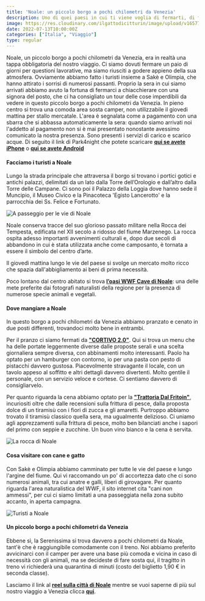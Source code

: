 ```yaml
---
title: 'Noale: un piccolo borgo a pochi chilometri da Venezia'
description: Uno di quei paesi in cui ti viene voglia di fermarti, di fare due parole con la gente del posto, di saperne un po' di più.
image: https://res.cloudinary.com/ilgattodicitturin/image/upload/v1657705481/Articoli/Noale_.jpg
date: 2022-07-13T10:00:00Z
categories: ["Italia", "Viaggio"]
type: regular
---
```

Noale, un piccolo borgo a pochi chilometri da Venezia, era in realtà una tappa obbligatoria del nostro viaggio. Ci siamo dovuti fermare un paio di giorni per questioni lavorative, ma siamo riusciti a godere appieno della sua atmosfera. Ovviamente abbiamo fatto i turisti insieme a Sakè e Olimpia, che hanno attirato i sorrisi di numerosi passanti. Proprio la sera in cui siamo arrivati abbiamo avuto la fortuna di fermarci a chiacchierare con una signora del posto, che ci ha consigliato un tour delle cose imperdibili da vedere in questo piccolo borgo a pochi chilometri da Venezia. In pieno centro si trova una comoda area sosta camper, non utilizzabile il giovedi mattina per stallo mercatale. L'area è segnalata come a pagamento con una sbarra che si abbassa automaticamente la sera: quando siamo arrivati noi l'addetto al pagamento non si è mai presentato nonostante avessimo comunicato la nostra presenza. Sono presenti i servizi di carico e scarico acque. Di seguito il link di Park4night che potete scaricare [**qui se avete iPhone**](https://apps.apple.com/it/app/park4night-com/id430946556) o [**qui se avete Android**](https://play.google.com/store/apps/details?id=fr.tramb.park4night&hl=it&gl=US)

#### Facciamo i turisti a Noale

Lungo la strada principale che attraversa il borgo si trovano i portici gotici e antichi palazzi, delimitati da un lato dalla Torre dell’Orologio e dall’altro dalla Torre delle Campane. Ci sono poi il Palazzo della Loggia dove hanno sede il Muncipio, il Museo Civico e la Pinacoteca 'Egisto Lancerotto' e la parrocchia dei Ss. Felice e Fortunato.

![A passeggio per le vie di Noale](https://res.cloudinary.com/ilgattodicitturin/image/upload/v1657705492/Articoli/a_passeggio_per_le_vie_di_Noale.jpg)

Noale conserva tracce del suo glorioso passato militare nella Rocca dei Tempesta, edificata nel XII secolo a ridosso del fiume Marzenego. La rocca ospita adesso importanti avvenimenti culturali e, dopo due secoli di abbandono in cui è stata utilizzata anche come camposanto, è tornata a essere il simbolo del centro d’arte.

Il giovedì mattina lungo le vie del paese si svolge un mercato molto ricco che spazia dall'abbigliamento ai beni di prima necessità. 

Poco lontano dal centro abitato si trova [**l’oasi WWF Cave di Noale**](http://www.oasicavedinoale.it): una delle mete preferite dai fotografi naturalisti della regione per la presenza di numerose specie animali e vegetali. 

#### Dove mangiare a Noale 

In questo borgo a pochi chilometri da Venezia abbiamo pranzato e cenato in due posti differenti, trovandoci molto bene in entrambi. 

Per il pranzo ci siamo fermati da [**"CORTIVO 2.0"**](https://www.cortivonoale.it). Qui si trova un menu che ha delle portate leggermente diverse dalle proposte serali e una scelta giornaliera sempre diversa, con abbinamenti molto interessanti. Paolo ha optato per un hamburger con contorno, io per una pasta con pesto di pistacchi davvero gustosa. Piacevolmente stravagante il locale, con un tavolo appeso al soffitto e altri dettagli davvero divertenti. Molto gentile il personale, con un servizio veloce e cortese. Ci sentiamo davvero di consigliarvelo.

Per quanto riguarda la cena abbiamo optato per la [**"Trattoria Dal Fritoin"**](https://www.dalfritoin.it), incuriositi oltre che dalle recensioni sulla frittura di pesce, dalla proposta dolce di un tiramisù con i fiori di zucca e gli amaretti. Purtroppo abbiamo trovato il tiramisù classico quella sera, ma ugualmente delizioso. Ci uniamo agli apprezzamenti sulla frittura di pesce, molto ben bilanciati anche i sapori del primo con seppie e zucchine. Un buon vino bianco e la cena è servita. 

![La rocca di Noale](https://res.cloudinary.com/ilgattodicitturin/image/upload/v1657705148/Articoli/La_Rocca_di_Noale.jpg)

#### Cosa visitare con cane e gatto

Con Sakè e Olimpia abbiamo camminato per tutte le vie del paese e lungo l'argine del fiume. Qui vi raccomando un po' di accortezza dato che ci sono numerosi animali, tra cui anatre e galli, liberi di girovagare. Per quanto riguarda l'area naturalistica del WWF, il sito internet cita "cani non ammessi", per cui ci siamo limitati a una passeggiata nella zona subito accanto, in aperta campagna.

![Turisti a Noale](https://res.cloudinary.com/ilgattodicitturin/image/upload/v1657705037/Articoli/turisti_a_Noale.jpg)

#### Un piccolo borgo a pochi chilometri da Venezia 

Ebbene sì, la Serenissima si trova davvero a pochi chilometri da Noale, tant'è che è raggiungibile comodamente con il treno. Noi abbiamo preferito avvicinarci con il camper per avere una base più comoda e vicina in caso di necessità con gli animali, ma se decideste di fare sosta qui, il tragitto in treno vi richiederà una quarantina di minuti (costo del biglietto 1,90 € in seconda classe). 

Lasciamo il link al [**reel sulla città di Noale**](https://www.instagram.com/reel/CeBBXTyjZMy/) mentre se vuoi saperne di più sul nostro viaggio a Venezia clicca [**qui**](https://vandipety.it/blog/venezia-cane-gatto).